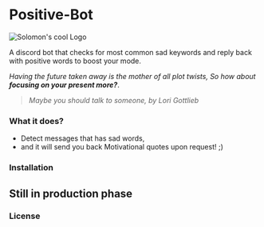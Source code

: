 # Positive-Bot

![Solomon's cool Logo](https://avatars.githubusercontent.com/u/147830328?s=400&u=23190734f501bc4a3515d6723d33014832aea7ae&v=4)

A discord bot that checks for most common sad keywords and reply back with positive words to boost your mode.

*Having the future taken away is the mother of all plot twists,*
*So how about __focusing on your present more?__*.
> *Maybe you should talk to someone, by Lori Gottlieb*
### What it does?
- Detect messages that has sad words,
- and it will send you back Motivational quotes upon request! ;)
### Installation
Still in production phase
  ---
  <h3>
    License
  </h3>
  

